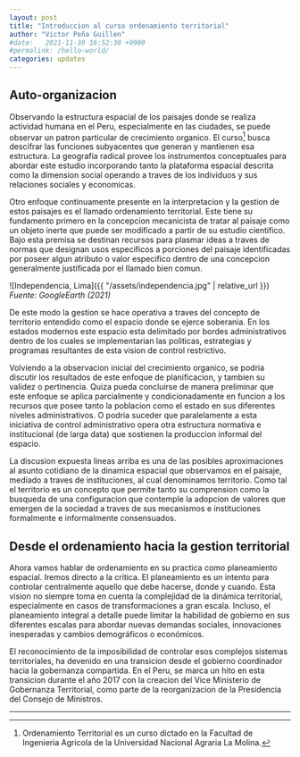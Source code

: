 ```yaml
---
layout: post
title: "Introduccion al curso ordenamiento territorial"
author: "Victor Peña Guillen"
#date:   2021-11-30 16:52:30 +0900
#permalink: /hello-world/
categories: updates
---
```


## Auto-organizacion

Observando la estructura espacial de los paisajes donde se realiza actividad humana en el Peru, especialmente en las ciudades, se puede observar un patron particular de crecimiento organico.
El curso[^1] busca descifrar las funciones subyacentes que generan y mantienen esa estructura.
La geografia radical provee los instrumentos conceptuales para abordar este estudio incorporando tanto la plataforma espacial descrita como la dimension social operando a traves de los individuos y sus relaciones sociales y economicas.

Otro enfoque continuamente presente en la interpretacion y la gestion de estos paisajes es el llamado ordenamiento territorial. Este tiene su fundamento primero en la concepcion mecanicista de tratar al paisaje como un objeto inerte que puede ser modificado a partir de su estudio cientifico. Bajo esta premisa se destinan recursos para plasmar ideas a traves de normas que designan usos especificos a porciones del paisaje identificadas por poseer algun atributo o valor especifico dentro de una concepcion generalmente justificada por el llamado bien comun.

![Independencia, Lima]({{ "/assets/independencia.jpg" | relative_url }})
*Fuente: GoogleEarth (2021)*

De este modo la gestion se hace operativa a traves del concepto de territorio entendido como el espacio donde se ejerce soberania. En los estados modernos este espacio esta delimitado por bordes administrativos dentro de los cuales se implementarian las politicas, estrategias y programas resultantes de esta vision de control restrictivo.

Volviendo a la observacion inicial del crecimiento organico, se podria discutir los resultados de este enfoque de planificacion, y tambien su validez o pertinencia. Quiza pueda concluirse de manera preliminar que este enfoque se aplica parcialmente y condicionadamente en funcion a los recursos que posee tanto la poblacion como el estado en sus diferentes niveles administrativos. O podria suceder que paralelamente a esta iniciativa de control administrativo opera otra estructura normativa e institucional (de larga data) que sostienen la produccion informal del espacio.

La discusion expuesta lineas arriba es una de las posibles aproximaciones al asunto cotidiano de la dinamica espacial que observamos en el paisaje, mediado a traves de instituciones, al cual denominamos territorio. Como tal el territorio es un concepto que permite tanto su comprension como la busqueda de una configuracion que contemple la adopcion de valores que emergen de la sociedad a traves de sus mecanismos e instituciones formalmente e informalmente consensuados.

## Desde el ordenamiento hacia la gestion territorial

Ahora vamos hablar de ordenamiento en su practica como planeamiento espacial. Iremos directo a la critica. El planeamiento es un intento para controlar centralmente aquello que debe hacerse, donde y cuando. Esta vision no siempre toma en cuenta la complejidad de la dinámica territorial, especialmente en casos de transformaciones a gran escala. Incluso, el planeamiento integral a detalle puede limitar la habilidad de gobierno en sus diferentes escalas para abordar nuevas demandas sociales, innovaciones inesperadas y cambios demográficos o económicos.

El reconocimiento de la imposibilidad de controlar esos complejos sistemas territoriales, ha devenido en una transicion desde el gobierno coordinador hacia la gobernanza compartida. En el Peru, se marca un hito en esta transicion durante el año 2017 con la creacion del Vice Ministerio de Gobernanza Territorial, como parte de la reorganizacion de la Presidencia del Consejo de Ministros.

---

[^1]: Ordenamiento Territorial es un curso dictado en la Facultad de Ingenieria Agricola de la Universidad Nacional Agraria La Molina.
